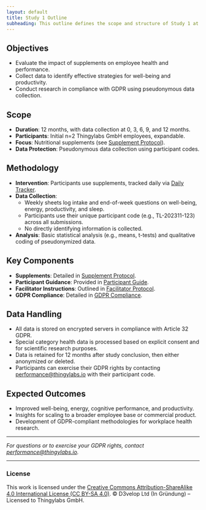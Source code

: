 ```yaml
---
layout: default
title: Study 1 Outline
subheading: This outline defines the scope and structure of Study 1 at Thingylabs GmbH, owned by D3velop Ltd (In Gründung) and licensed to Thingylabs GmbH. It investigates nutritional supplements to enhance employee physiological and psychological well-being, cognitive performance, and workplace productivity.
---
```


<!-- docs/study-1-outline.md -->
## Objectives
- Evaluate the impact of supplements on employee health and performance.
- Collect data to identify effective strategies for well-being and productivity.
- Conduct research in compliance with GDPR using pseudonymous data collection.

## Scope
- **Duration**: 12 months, with data collection at 0, 3, 6, 9, and 12 months.
- **Participants**: Initial n=2 Thingylabs GmbH employees, expandable.
- **Focus**: Nutritional supplements (see [Supplement Protocol](s1-supplement-protocol.md)).
- **Data Protection**: Pseudonymous data collection using participant codes.

## Methodology
- **Intervention**: Participants use supplements, tracked daily via [Daily Tracker](surveys/s1-daily-tracker).
- **Data Collection**: 
  - Weekly sheets log intake and end-of-week questions on well-being, energy, productivity, and sleep.
  - Participants use their unique participant code (e.g., TL-202311-123) across all submissions.
  - No directly identifying information is collected.
- **Analysis**: Basic statistical analysis (e.g., means, t-tests) and qualitative coding of pseudonymized data.

## Key Components
- **Supplements**: Detailed in [Supplement Protocol](s1-supplement-protocol).
- **Participant Guidance**: Provided in [Participant Guide](s1-participant-guide).
- **Facilitator Instructions**: Outlined in [Facilitator Protocol](study-1-facilitator-protocol).
- **GDPR Compliance**: Detailed in [GDPR Compliance](/thingylabs-performance-initiative/gdpr-compliance).

## Data Handling
- All data is stored on encrypted servers in compliance with Article 32 GDPR.
- Special category health data is processed based on explicit consent and for scientific research purposes.
- Data is retained for 12 months after study conclusion, then either anonymized or deleted.
- Participants can exercise their GDPR rights by contacting [performance@thingylabs.io](mailto:performance@thingylabs.io) with their participant code.

## Expected Outcomes
- Improved well-being, energy, cognitive performance, and productivity.
- Insights for scaling to a broader employee base or commercial product.
- Development of GDPR-compliant methodologies for workplace health research.

---

*For questions or to exercise your GDPR rights, contact [performance@thingylabs.io](mailto:performance@thingylabs.io).*

---

### License
This work is licensed under the [Creative Commons Attribution-ShareAlike 4.0 International License (CC BY-SA 4.0)](https://creativecommons.org/licenses/by-sa/4.0/). © D3velop Ltd (In Gründung) – Licensed to Thingylabs GmbH.
